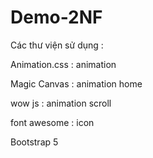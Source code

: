 # Demo-2NF
Các thư viện sử dụng :

Animation.css : animation

Magic Canvas : animation home

wow js : animation scroll

font awesome : icon

Bootstrap 5